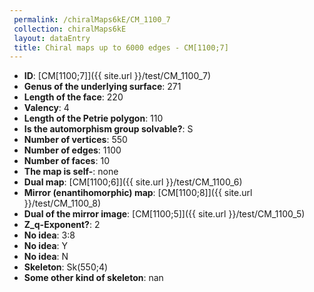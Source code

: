 ```yaml
--- 
 permalink: /chiralMaps6kE/CM_1100_7 
 collection: chiralMaps6kE
 layout: dataEntry
 title: Chiral maps up to 6000 edges - CM[1100;7]
---
```


- **ID**: [CM[1100;7]]({{ site.url }}/test/CM_1100_7)
- **Genus of the underlying surface**: 271
- **Length of the face**: 220
- **Valency**: 4
- **Length of the Petrie polygon**: 110
- **Is the automorphism group solvable?**: S
- **Number of vertices**: 550
- **Number of edges**: 1100
- **Number of faces**: 10
- **The map is self-**: none
- **Dual map**: [CM[1100;6]]({{ site.url }}/test/CM_1100_6)
- **Mirror (enantihomorphic) map**: [CM[1100;8]]({{ site.url }}/test/CM_1100_8)
- **Dual of the mirror image**: [CM[1100;5]]({{ site.url }}/test/CM_1100_5)
- **Z_q-Exponent?**: 2
- **No idea**:  3:8
- **No idea**: Y
- **No idea**: N
- **Skeleton**: Sk(550;4)
- **Some other kind of skeleton**: nan

